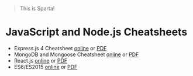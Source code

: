 > This is Sparta!

# JavaScript and Node.js Cheatsheets

* Express.js 4 Cheatsheet [online](https://github.com/azat-co/cheatsheets/tree/master/express4) or [PDF](https://node.university/p/library)
* MongoDB and Mongoose Cheatsheet [online](https://github.com/azat-co/cheatsheets/tree/master/mongodb-mongoose) or [PDF](https://node.university/p/library)
* React.js [online](https://github.com/azat-co/cheatsheets/tree/master/react) or [PDF](https://node.university/p/library)
* ES6/ES2015 [online](https://github.com/azat-co/cheatsheets/tree/master/es6) or [PDF](https://node.university/p/library)

